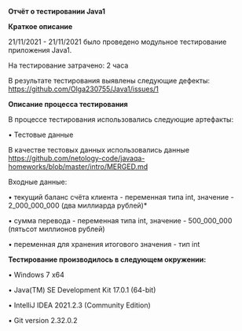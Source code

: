**Отчёт о тестировании Java1**

**Краткое описание**

21/11/2021 - 21/11/2021 было проведено модульное тестирование  приложения  Java1.

На тестирование затрачено: 2 часа

В результате тестирования выявлены следующие дефекты:
https://github.com/Olga230755/Java1/issues/1

**Описание процесса тестирования**

В процессе тестирования использовались следующие артефакты:

•	Тестовые данные

В качестве тестовых данных использовались данные 
https://github.com/netology-code/javaqa-homeworks/blob/master/intro/MERGED.md 

Входные данные:

•	текущий баланс счёта клиента - переменная типа int, значение - 2_000_000_000 (два миллиарда рублей)*

•	сумма перевода - переменная типа int, значение - 500_000_000 (пятьсот миллионов рублей)

•	переменная для хранения итогового значения - тип int

**Тестирование производилось в следующем окружении:**

•	Windows 7 x64

•	Java(TM) SE Development Kit 17.0.1 (64-bit)

•	IntelliJ IDEA 2021.2.3 (Community Edition)

•	Git version 2.32.0.2
